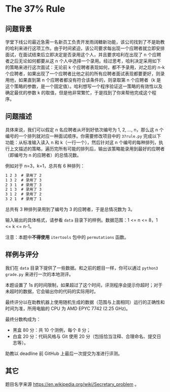 # The 37% Rule

## 问题背景

学堂下线公司最近急需一名新员工负责开发雨阔糖新功能，该公司找到了不是助教的哈利来进行这项工作。由于时间紧迫，该公司要求每出现一个应聘者就立即安排面试，在面试结束后立即决定是否录用这个人，并且要求哈利在出现了 n 个应聘者之后无论如何都要从这 n 个人中选择一个录用。经过思考，哈利决定采用如下的策略来进行这次面试：无论前 k 个应聘者表现如何，都不予录用，对之后的 n-k 个应聘者，如果出现了一个应聘者比他之前的所有应聘者面试表现都要更好，则录用他，如果直到第 n 个应聘者都没有符合该条件的，则录取第 n 个应聘者（k 是这个策略的参数，是一个固定值）。哈利想写一个程序验证这一策略的有效性以及确定最优的参数 k 的取值，但是他非常繁忙，于是找到了你来帮他完成这个程序。

## 问题描述

具体来说，我们可以假定 n 名应聘者从坏到好依次编号为 1, 2, ..., n，那么这 n 个编号的一个排列就对应一种面试顺序。你需要修改项目中的 `37rule.py` 完成以下功能：从标准输入读入 n 和 k（一行一个），然后针对这 n 个编号的每种排列，执行上文描述的策略，遍历完所有可能的排列后，输出该策略能录用到最好的应聘者（即编号为 n 的应聘者）的总情况数。

例如对于 n=3，k=1，总共有 6 种排列：
```txt
1 2 3  # 录用了 2
1 3 2  # 录用了 3
2 3 1  # 录用了 3
2 1 3  # 录用了 3
3 1 2  # 录用了 2
3 2 1  # 录用了 1
```
总共有 3 种排列录用到了编号为 3 的应聘者，于是总情况数为 3。

输入输出的具体格式，请参看 `data` 目录下的样例。数据范围：1 <= n <= 8，1 <= k <= n-1。

注意：本题中**不得使用** `itertools` 包中的 `permutations` 函数。

## 样例与评分

我们在 `data` 目录下提供了一些数据。和之前的题目一样，你可以通过 `python3 grade.py` 来进行一次的本地测评。

本题设置了 1s 的时间限制，如果超过了这个时间，评测程序会提示你超时；对于未超时的数据，它会输出你的代码的实际用时。

最终评分以在助教机器上使用随机生成的数据（范围与上面相同）运行的正确性和时间为准，所用电脑的 CPU 为 AMD EPYC 7742 (2.25 GHz)。

最终分数构成为：

* 黑盒 80 分：共 10 个测例，每个 8 分；
* 白盒 20 分：代码风格与 Git 使用 20 分（包括恰当注释、合理命名、提交日志等）。

助教以 deadline 前 GitHub 上最后一次提交为准进行评测。

## 其它

题目名字来源 https://en.wikipedia.org/wiki/Secretary_problem 。
